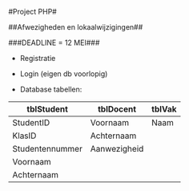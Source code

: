 #Project PHP#

##Afwezigheden en lokaalwijzigingen##

###DEADLINE = 12 MEI###

* Registratie
* Login (eigen db voorlopig)

* Database tabellen:

| **tblStudent**  	| **tblDocent**   	| **tblVak**		|
| ----------------- | ----------------- | ----------------- |
| StudentID     	| Voornaam			| Naam				|
| KlasID        	| Achternaam    	|					|
| Studentennummer	| Aanwezigheid		| 					|
| Voornaam      	|  					|					|
| Achternaam    	|             		|					|